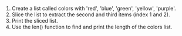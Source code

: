 1. Create a list called colors with 'red', 'blue', 'green', 'yellow', 'purple'.
2. Slice the list to extract the second and third items (index 1 and 2).
3. Print the sliced list.
4. Use the len() function to find and print the length of the colors list.
